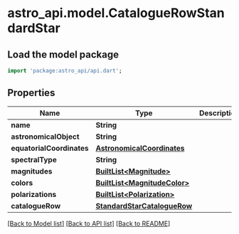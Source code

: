 # astro_api.model.CatalogueRowStandardStar

## Load the model package
```dart
import 'package:astro_api/api.dart';
```

## Properties
Name | Type | Description | Notes
------------ | ------------- | ------------- | -------------
**name** | **String** |  | 
**astronomicalObject** | **String** |  | 
**equatorialCoordinates** | [**AstronomicalCoordinates**](AstronomicalCoordinates.md) |  | 
**spectralType** | **String** |  | 
**magnitudes** | [**BuiltList&lt;Magnitude&gt;**](Magnitude.md) |  | 
**colors** | [**BuiltList&lt;MagnitudeColor&gt;**](MagnitudeColor.md) |  | 
**polarizations** | [**BuiltList&lt;Polarization&gt;**](Polarization.md) |  | 
**catalogueRow** | [**StandardStarCatalogueRow**](StandardStarCatalogueRow.md) |  | 

[[Back to Model list]](../README.md#documentation-for-models) [[Back to API list]](../README.md#documentation-for-api-endpoints) [[Back to README]](../README.md)


